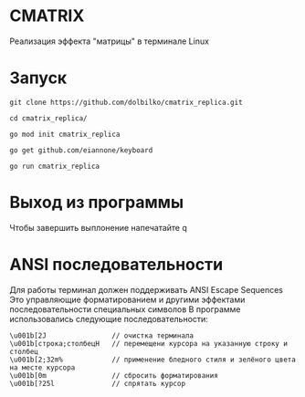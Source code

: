 # CMATRIX
Реализация эффекта "матрицы" в терминале Linux

# Запуск
```
git clone https://github.com/dolbilko/cmatrix_replica.git
```
```
cd cmatrix_replica/
```
```
go mod init cmatrix_replica
```
```
go get github.com/eiannone/keyboard
```
```
go run cmatrix_replica
```
# Выход из программы
Чтобы завершить выплонение напечатайте q

# ANSI последовательности 
Для работы терминал должен поддерживать ANSI Escape Sequences
Это управляющие форматированием и другими эффектами последовательности специальных символов
В программе использовались следующие последовательности:
```
\u001b[2J                // очистка терминала
\u001b[строка;столбецH   // перемещени курсора на указанную строку и столбец
\u001b[2;32m%            // применение бледного стиля и зелёного цвета на месте курсора
\u001b[0m                // сбросить форматирования
\u001b[?25l              // спрятать курсор
```
